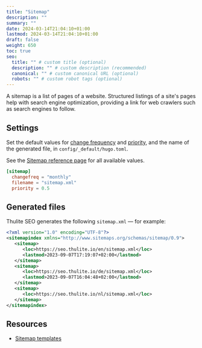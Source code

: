 ```yaml
---
title: "Sitemap"
description: ""
summary: ""
date: 2024-03-14T21:04:10+01:00
lastmod: 2024-03-14T21:04:10+01:00
draft: false
weight: 650
toc: true
seo:
  title: "" # custom title (optional)
  description: "" # custom description (recommended)
  canonical: "" # custom canonical URL (optional)
  robots: "" # custom robot tags (optional)
---
```


A sitemap is a list of pages of a website. Structured listings of a site's pages help with search engine optimization, providing a link for web crawlers such as search engines to follow.

## Settings

Set the default values for [change frequency](https://www.sitemaps.org/protocol.html#changefreqdef) and [priority](https://www.sitemaps.org/protocol.html#priority), and the name of the generated file, in `config/_default/hugo.toml`.

See the [Sitemap reference page](/docs/reference/sitemap/) for all available values.

```toml {title="hugo.toml"}
[sitemap]
  changefreq = "monthly"
  filename = "sitemap.xml"
  priority = 0.5
```

## Generated files

Thulite SEO generates the following `sitemap.xml` — for example:

```xml {title="sitemap.xml"}
<?xml version="1.0" encoding="UTF-8"?>
<sitemapindex xmlns="http://www.sitemaps.org/schemas/sitemap/0.9">
   <sitemap>
      <loc>https://seo.thulite.io/en/sitemap.xml</loc>
      <lastmod>2023-09-07T17:19:07+02:00</lastmod>
   </sitemap>
   <sitemap>
      <loc>https://seo.thulite.io/de/sitemap.xml</loc>
      <lastmod>2023-09-07T16:04:48+02:00</lastmod>
   </sitemap>
   <sitemap>
      <loc>https://seo.thulite.io/nl/sitemap.xml</loc>
   </sitemap>
</sitemapindex>
```

## Resources

- [Sitemap templates](https://gohugo.io/templates/sitemap-template/)
